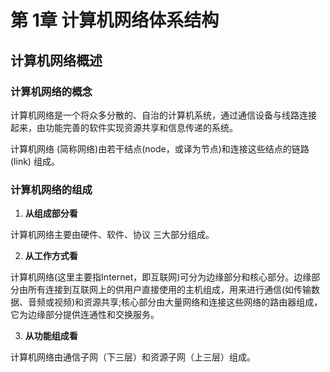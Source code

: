 # 第 1章 计算机网络体系结构

## 计算机网络概述

### 计算机网络的概念

计算机网络是一个将众多分散的、自治的计算机系统，通过通信设备与线路连接 起来，由功能完善的软件实现资源共享和信息传递的系统。

计算机网络 (简称网络)由若干结点(node，或译为节点)和连接这些结点的链路 (link) 组成。

### 计算机网络的组成

1. **从组成部分看**

计算机网络主要由硬件、软件、协议 三大部分组成。

2. **从工作方式看**

计算机网络(这里主要指Internet，即互联网)可分为边缘部分和核心部分。边缘部分由所有连接到互联网上的供用户直接使用的主机组成，用来进行通信(如传输数据、音频或视频)和资源共享;核心部分由大量网络和连接这些网络的路由器组成，它为边缘部分提供连通性和交换服务。

3. **从功能组成看**

 计算机网络由通信子网（下三层）和资源子网（上三层）组成。

 